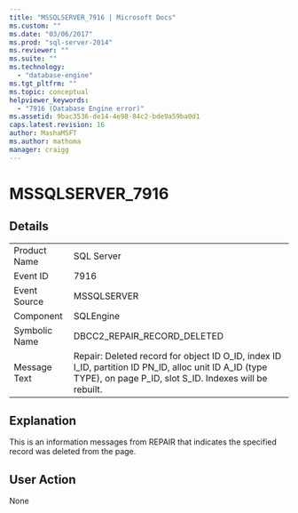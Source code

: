 ```yaml
---
title: "MSSQLSERVER_7916 | Microsoft Docs"
ms.custom: ""
ms.date: "03/06/2017"
ms.prod: "sql-server-2014"
ms.reviewer: ""
ms.suite: ""
ms.technology: 
  - "database-engine"
ms.tgt_pltfrm: ""
ms.topic: conceptual
helpviewer_keywords: 
  - "7916 (Database Engine error)"
ms.assetid: 9bac3536-de14-4e98-84c2-bde9a59ba0d1
caps.latest.revision: 16
author: MashaMSFT
ms.author: mathoma
manager: craigg
---
```

# MSSQLSERVER_7916
    
## Details  
  
|||  
|-|-|  
|Product Name|SQL Server|  
|Event ID|7916|  
|Event Source|MSSQLSERVER|  
|Component|SQLEngine|  
|Symbolic Name|DBCC2_REPAIR_RECORD_DELETED|  
|Message Text|Repair: Deleted record for object ID O_ID, index ID I_ID, partition ID PN_ID, alloc unit ID A_ID (type TYPE), on page P_ID, slot S_ID. Indexes will be rebuilt.|  
  
## Explanation  
 This is an information messages from REPAIR that indicates the specified record was deleted from the page.  
  
## User Action  
 None  
  
  
